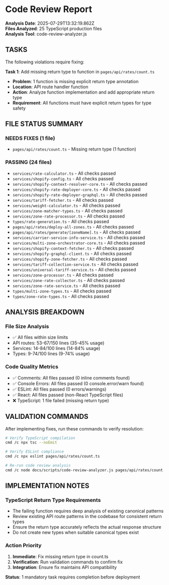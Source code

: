 # Code Review Report

**Analysis Date**: 2025-07-29T13:32:19.862Z  
**Files Analyzed**: 25 TypeScript production files  
**Analysis Tool**: code-review-analyzer.js

## TASKS

The following violations require fixing:

**Task 1**: Add missing return type to function in `pages/api/rates/count.ts`
- **Problem**: 1 function is missing explicit return type annotation
- **Location**: API route handler function
- **Action**: Analyze function implementation and add appropriate return type
- **Requirement**: All functions must have explicit return types for type safety

## FILE STATUS SUMMARY

### NEEDS FIXES (1 file)
- `pages/api/rates/count.ts` - Missing return type (1 function)

### PASSING (24 files)
- `services/rate-calculator.ts` - All checks passed
- `services/shopify-config.ts` - All checks passed
- `services/shopify-context-resolver-core.ts` - All checks passed
- `services/shopify-rate-deployer-core.ts` - All checks passed
- `services/shopify-rate-deployer-graphql.ts` - All checks passed
- `services/tariff-fetcher.ts` - All checks passed
- `services/weight-calculator.ts` - All checks passed
- `services/zone-matcher-types.ts` - All checks passed
- `services/zone-rate-processor.ts` - All checks passed
- `types/rate-generation.ts` - All checks passed
- `pages/api/rates/deploy-all-zones.ts` - All checks passed
- `pages/api/rates/generate/[zoneName].ts` - All checks passed
- `services/carrier-service-info-service.ts` - All checks passed
- `services/multi-zone-orchestrator-core.ts` - All checks passed
- `services/shopify-context-fetcher.ts` - All checks passed
- `services/shopify-graphql-client.ts` - All checks passed
- `services/shopify-zone-fetcher.ts` - All checks passed
- `services/tariff-collection-service.ts` - All checks passed
- `services/universal-tariff-service.ts` - All checks passed
- `services/zone-processor.ts` - All checks passed
- `services/zone-rate-collector.ts` - All checks passed
- `services/zone-rate-service.ts` - All checks passed
- `types/multi-zone-types.ts` - All checks passed
- `types/zone-rate-types.ts` - All checks passed

## ANALYSIS BREAKDOWN

### File Size Analysis
- ✅ All files within size limits
- API routes: 53-67/150 lines (35-45% usage)
- Services: 14-84/100 lines (14-84% usage)  
- Types: 9-74/100 lines (9-74% usage)

### Code Quality Metrics
- ✅ Comments: All files passed (0 inline comments found)
- ✅ Console Errors: All files passed (0 console.error/warn found)
- ✅ ESLint: All files passed (0 errors/warnings)
- ✅ React: All files passed (non-React TypeScript files)
- ❌ TypeScript: 1 file failed (missing return type)

## VALIDATION COMMANDS

After implementing fixes, run these commands to verify resolution:

```bash
# Verify TypeScript compilation
cmd /c npx tsc --noEmit

# Verify ESLint compliance  
cmd /c npx eslint pages/api/rates/count.ts

# Re-run code review analysis
cmd /c node docs/scripts/code-review-analyzer.js pages/api/rates/count.ts
```

## IMPLEMENTATION NOTES

### TypeScript Return Type Requirements
- The failing function requires deep analysis of existing canonical patterns
- Review existing API route patterns in the codebase for consistent return types
- Ensure the return type accurately reflects the actual response structure
- Do not create new types when suitable canonical types exist

### Action Priority
1. **Immediate**: Fix missing return type in count.ts
2. **Verification**: Run validation commands to confirm fix
3. **Integration**: Ensure fix maintains API compatibility

**Status**: 1 mandatory task requires completion before deployment
